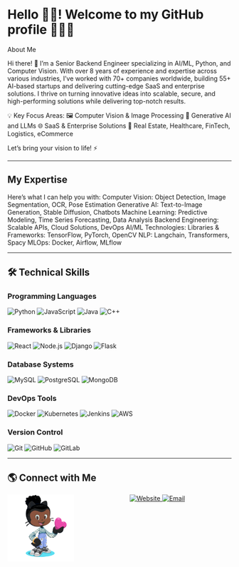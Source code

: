 # Hello 👋🏾! Welcome to my GitHub profile 👩🏾‍💻


 About Me
 
Hi there! 👋 I’m a Senior Backend Engineer specializing in AI/ML, Python, and Computer Vision. With over 8 years of experience and expertise across various industries, I’ve worked with 70+ companies worldwide, building 55+ AI-based startups and delivering cutting-edge SaaS and enterprise solutions.
I thrive on turning innovative ideas into scalable, secure, and high-performing solutions while delivering top-notch results.

💡 Key Focus Areas:
🖼️ Computer Vision & Image Processing
🤖 Generative AI and LLMs
🌐 SaaS & Enterprise Solutions
🏡 Real Estate, Healthcare, FinTech, Logistics, eCommerce


Let’s bring your vision to life! ⚡

---

## My Expertise
Here’s what I can help you with:
Computer Vision: Object Detection, Image Segmentation, OCR, Pose Estimation
Generative AI: Text-to-Image Generation, Stable Diffusion, Chatbots
Machine Learning: Predictive Modeling, Time Series Forecasting, Data Analysis
Backend Engineering: Scalable APIs, Cloud Solutions, DevOps
AI/ML Technologies:
Libraries & Frameworks: TensorFlow, PyTorch, OpenCV
NLP: Langchain, Transformers, Spacy
MLOps: Docker, Airflow, MLflow


---

## 🛠️ Technical Skills

### Programming Languages
![Python](https://img.shields.io/badge/-Python-3776AB?logo=python&logoColor=white)
![JavaScript](https://img.shields.io/badge/-JavaScript-F7DF1E?logo=javascript&logoColor=black)
![Java](https://img.shields.io/badge/-Java-007396?logo=java&logoColor=white)
![C++](https://img.shields.io/badge/-C++-00599C?logo=c%2B%2B&logoColor=white)

### Frameworks & Libraries
![React](https://img.shields.io/badge/-React-61DAFB?logo=react&logoColor=black)
![Node.js](https://img.shields.io/badge/-Node.js-339933?logo=node.js&logoColor=white)
![Django](https://img.shields.io/badge/-Django-092E20?logo=django&logoColor=white)
![Flask](https://img.shields.io/badge/-Flask-000000?logo=flask&logoColor=white)

### Database Systems
![MySQL](https://img.shields.io/badge/-MySQL-4479A1?logo=mysql&logoColor=white)
![PostgreSQL](https://img.shields.io/badge/-PostgreSQL-4169E1?logo=postgresql&logoColor=white)
![MongoDB](https://img.shields.io/badge/-MongoDB-47A248?logo=mongodb&logoColor=white)

### DevOps Tools
![Docker](https://img.shields.io/badge/-Docker-2496ED?logo=docker&logoColor=white)
![Kubernetes](https://img.shields.io/badge/-Kubernetes-326CE5?logo=kubernetes&logoColor=white)
![Jenkins](https://img.shields.io/badge/-Jenkins-D24939?logo=jenkins&logoColor=white)
![AWS](https://img.shields.io/badge/-AWS-232F3E?logo=amazon-aws&logoColor=white)

### Version Control
![Git](https://img.shields.io/badge/-Git-F05032?logo=git&logoColor=white)
![GitHub](https://img.shields.io/badge/-GitHub-181717?logo=github&logoColor=white)
![GitLab](https://img.shields.io/badge/-GitLab-FC6D26?logo=gitlab&logoColor=white)

---

## 🌎 Connect with Me

<div align="center">
    <img align="left" height="150" src="https://github.com/fortune-uwha/fortune-uwha/raw/main/Gif/Fortune-octocat-rotating.gif?raw=true" alt="Rotating Octocat">
    <div style="margin-left: 170px;">
        <a href="/" target="_blank">
            <img src="https://user-images.githubusercontent.com/40443167/162639626-3d3ae8bd-e02e-4854-aeb0-b0ffa457184a.png" alt="Website" width="30px">
        </a>
        <a href="mailto:your-email@example.com" target="_blank">
            <img src="https://user-images.githubusercontent.com/40443167/162639747-6f6067e8-0fc0-480d-b820-58594dd93390.png" alt="Email" width="30px">
        </a>
    </div>
</div>
